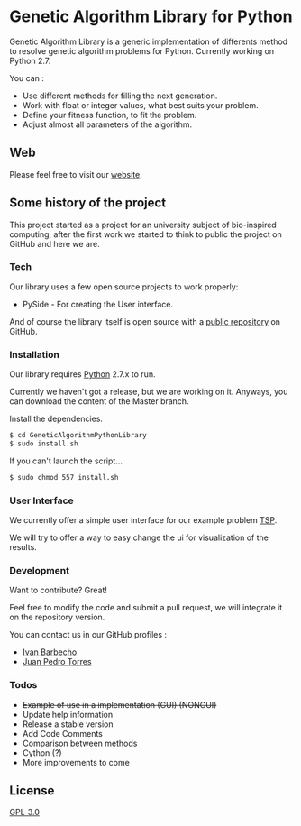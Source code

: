 # Genetic Algorithm Library for Python

Genetic Algorithm Library is a generic implementation of differents method to resolve genetic algorithm problems for Python. Currently working on Python 2.7.

You can :
  - Use different methods for filling the next generation.
  - Work with float or integer values, what best suits your problem.
  - Define your fitness function, to fit the problem.
  - Adjust almost all parameters of the algorithm.

Web 
---------
Please feel free to visit our [website](https://ibarbech.github.io/GeneticAlgorithmLibraryPython/).


Some history of the project
---------

This project started as a project for an university subject of bio-inspired computing, after the first work we started to think to public the project on GitHub and here we are. 



### Tech

Our library uses a few open source projects to work properly:

* PySide - For creating the User interface.


And of course the library itself is open source with a [public repository](https://github.com/ibarbech/GeneticAlgorithmLibraryPython)
 on GitHub.
 

### Installation

Our library requires [Python](https://www.python.org/downloads/) 2.7.x to run.

Currently we haven't got a release, but we are working on it.
Anyways, you can download the content of the Master branch.

Install the dependencies.

```sh
$ cd GeneticAlgorithmPythonLibrary
$ sudo install.sh
```

If you can't launch the script...

```sh
$ sudo chmod 557 install.sh
```


### User Interface

We currently offer a simple user interface for our example problem [TSP](https://en.wikipedia.org/wiki/Travelling_salesman_problem).


We will try to offer a way to easy change the ui for visualization of the results.



### Development

Want to contribute? Great!

Feel free to modify the code and submit a pull request, we will integrate it on the repository version.

You can contact us in our GitHub profiles :
- [Ivan Barbecho]  
- [Juan Pedro Torres]

### Todos

 -  ~~Example of use in a implementation (GUI) (NONGUI)~~
 - Update help information
 - Release a stable version
 - Add Code Comments
 - Comparison between methods
 - Cython (?)
 - More improvements to come


License
----

[GPL-3.0]



[//]: # (These are reference links used in the body of this note and get stripped out when the markdown processor does its job. There is no need to format nicely because it shouldn't be seen. Thanks SO - http://stackoverflow.com/questions/4823468/store-comments-in-markdown-syntax)

[Ivan Barbecho]: <https://github.com/ibarbech>
[Juan Pedro Torres]: <https://github.com/JuanPTM>
   [GPL-3.0]: <https://github.com/ibarbech/GeneticAlgorithmLibraryPython/blob/master/LICENSE>
   [Pyparsing]: <http://pyparsing.wikispaces.com/>
   [PySide]: <https://wiki.qt.io/PySide>
   [Numpy]: <http://www.numpy.org/>

